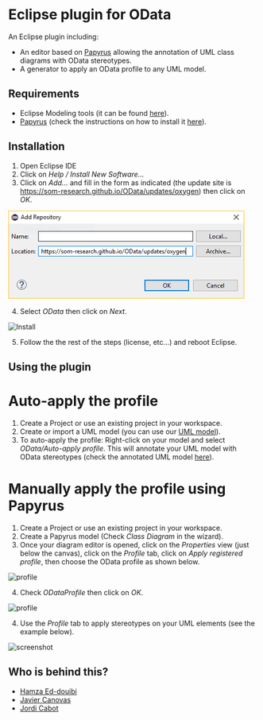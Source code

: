 Eclipse plugin for OData
========

An Eclipse plugin including:

* An editor based on [Papyrus](https://eclipse.org/papyrus/ "Papyrus") allowing the annotation of UML class diagrams with OData stereotypes.
* A generator to apply an OData profile to any UML model.

## Requirements
- Eclipse Modeling tools (it can be found [here](http://www.eclipse.org/downloads/packages/eclipse-modeling-tools/oxygen2)).
- [Papyrus](https://www.eclipse.org/papyrus/) (check the instructions on how to install it [here](http://www.eclipse.org/papyrus/download.html)).

## Installation
1. Open Eclipse IDE
2. Click on *Help / Install New Software...*
3. Click on *Add...* and fill in the form as indicated (the update site is https://som-research.github.io/OData/updates/oxygen) then click on *OK*.

![Add repository](https://github.com/SOM-Research/OData/blob/gh-pages/images/add.PNG)

4. Select *OData* then click on *Next*.

![Install](https://som-research.github.io/OData/images/install.PNG)

5. Follow the the rest of the steps (license, etc...) and reboot Eclipse.

## Using the plugin

# Auto-apply the profile
1. Create a Project or use an existing project in your workspace.
2. Create or import a UML model (you can use our [UML model](https://som-research.github.io/OData/resources/products.uml)).
3. To auto-apply the profile: Right-click on your model and select *OData/Auto-apply profile*. This will annotate your UML model with OData stereotypes (check the annotated UML model [here](https://som-research.github.io/OData/resources/annotated-products.uml)).

# Manually apply the profile using Papyrus
1. Create a Project or use an existing project in your workspace.
2. Create a Papyrus model (Check *Class Diagram* in the wizard).
3. Once your diagram editor is opened, click on the *Properties* view (just below the canvas), click on the *Profile* tab, click on *Apply registered profile*, then choose the OData profile as shown below.

![profile](https://som-research.github.io/OData/images/odata-profile-view.PNG)

4. Check *ODataProfile* then click on *OK*.

![profile](https://som-research.github.io/OData/images/choose.PNG)

4. Use the *Profile* tab to apply stereotypes on your UML elements (see the example below).

![screenshot](https://som-research.github.io/OData/images/screenshot.PNG)

Who is behind this?
-----------------------
* [Hamza Ed-douibi](http://github.com/hamzaed/ "Hamza Ed-douibi")
* [Javier Canovas](http://github.com/jlcanovas/ "Javier Canovas")
* [Jordi Cabot](http://github.com/jcabot/ "Jordi Cabot")



